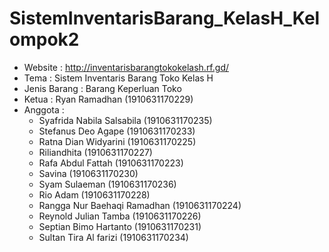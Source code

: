 # SistemInventarisBarang_KelasH_Kelompok2

* Website : http://inventarisbarangtokokelash.rf.gd/
* Tema : Sistem Inventaris Barang Toko Kelas H
* Jenis Barang : Barang Keperluan Toko
* Ketua : Ryan Ramadhan (1910631170229)
* Anggota :
  -  Syafrida Nabila Salsabila (1910631170235)
  -  Stefanus Deo Agape (1910631170233)
  -  Ratna Dian Widyarini (1910631170225)
  -  Riliandhita (1910631170227)
  -  Rafa Abdul Fattah (1910631170223)
  -  Savina (1910631170230)
  -  Syam Sulaeman (1910631170236)
  -  Rio Adam (1910631170228)
  -  Rangga Nur Baehaqi Ramadhan (1910631170224)
  -  Reynold Julian Tamba (1910631170226)
  -  Septian Bimo Hartanto (1910631170231)
  -  Sultan Tira Al farizi (1910631170234)


